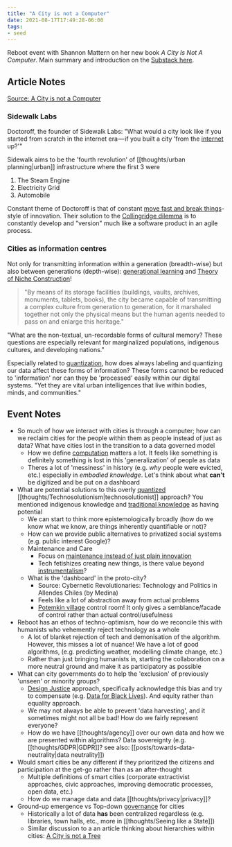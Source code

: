 ```yaml
---
title: "A City is not a Computer"
date: 2021-08-17T17:49:28-06:00
tags:
- seed
---
```


Reboot event with Shannon Mattern on her new book _A City Is Not A Computer_. Main summary and introduction on the [Substack here](https://reboothq.substack.com/p/mattern).

## Article Notes
[Source: A City is not a Computer](https://placesjournal.org/article/a-city-is-not-a-computer/)

### Sidewalk Labs
Doctoroff, the founder of Sidewalk Labs: "What would a city look like if you started from scratch in the internet era — if you built a city 'from the [internet](thoughts/Internet.md) up?'"

Sidewalk aims to be the 'fourth revolution' of [[thoughts/urban planning|urban]] infrastructure where the first 3 were
1. The Steam Engine
2. Electricity Grid
3. Automobile

Constant theme of Doctoroff is that of constant [move fast and break things](thoughts/move%20fast%20and%20break%20things.md)-style of innovation. Their solution to the [Collingridge dilemma](thoughts/Collingridge%20dilemma.md) is to constantly develop and "version" much like a software product in an agile process.

### Cities as information centres
Not only for transmitting information within a generation (breadth-wise) but also between generations (depth-wise): [generational learning](thoughts/generational%20learning.md) and [Theory of Niche Construction](thoughts/Theory%20of%20Niche%20Construction.md)!

> "By means of its storage facilities (buildings, vaults, archives, monuments, tablets, books), the city became capable of transmitting a complex culture from generation to generation, for it marshaled together not only the physical means but the human agents needed to pass on and enlarge this heritage."

"What are the non-textual, un-recordable forms of cultural memory? These questions are especially relevant for marginalized populations, indigenous cultures, and developing nations."

Especially related to [quantization](thoughts/quantization.md), how does always labeling and quantizing our data affect these forms of information? These forms cannot be reduced to 'information' nor can they be 'processed' easily within our digital systems. "Yet they are vital urban intelligences that live within bodies, minds, and communities."

## Event Notes
- So much of how we interact with cities is through a computer; how can we reclaim cities for the people within them as people instead of just as data? What have cities lost in the transition to a data governed model
	- How we define [computation](thoughts/computability.md) matters a lot. It feels like something is definitely something is lost in this 'generalization' of people as data
	- Theres a lot of 'messiness' in history (e.g. *why* people were evicted, etc.) especially in *embodied knowledge*. Let's think about what **can't** be digitized and be put on a dashboard
- What are potential solutions to this overly [quantized](thoughts/quantization.md) [[thoughts/Technosolutionism|technosolutionist]] approach? You mentioned indigenous knowledge and [traditional knowledge](thoughts/traditional%20knowledge.md) as having potential
	- We can start to think more epistemologically broadly (how do we know what we know, are things inherently quantifiable or not)?
	- How can we provide public alternatives to privatized social systems (e.g. public interest Google)?
	- Maintenance and Care
		- Focus on [maintenance instead of just plain innovation](thoughts/creation%20vs%20maintenance.md)
		- Tech fetishizes creating new things, is there value beyond [instrumentalism](thoughts/instrumentalism.md)?
	- What is the 'dashboard' in the proto-city?
		- Source: Cybernetic Revolutionaries: Technology and Politics in Allendes Chiles (by Medina)
		- Feels like a lot of abstraction away from actual problems
		- [Potemkin village](thoughts/potemkin%20village.md) control room! It only gives a semblance/facade of control rather than actual control/usefulness
- Reboot has an ethos of techno-optimism, how do we reconcile this with humanists who vehemently reject technology as a whole
	- A lot of blanket rejection of tech and demonisation of the algorithm. However, this misses a lot of nuance! We have a lot of good algorithms, (e.g. predicting weather, modelling climate change, etc.)
	- Rather than just bringing humanists in, starting the collaboration on a more neutral ground and make it as participatory as possible
- What can city governments do to help the 'exclusion' of previously 'unseen' or minority groups?
	- [Design Justice](thoughts/Design%20Justice.md) approach, specifically acknowledge this bias and try to compensate (e.g. [Data for Black Lives](https://d4bl.org/)). And equity rather than equality approach.
	- We may not always be able to prevent 'data harvesting', and it sometimes might not all be bad! How do we fairly represent everyone?
	- How do we have [[thoughts/agency]] over our own data and how we are presented within algorithms? Data sovereignty (e.g. [[thoughts/GDPR|GDPR]]? see also: [[posts/towards-data-neutrality|data neutrality]])
- Would smart cities be any different if they prioritized the citizens and participation at the get-go rather than as an after-thought
	- Multiple definitions of smart cities (corporate extractivist approaches, civic approaches, improving democratic processes, open data, etc.)
	- How do we manage data and data [[thoughts/privacy|privacy]]?
- Ground-up emergence vs Top-down [governance](thoughts/governance.md) for cities
	- Historically a lot of data **has** been centralized regardless (e.g. libraries, town halls, etc., more in [[thoughts/Seeing like a State]])
	- Similar discussion to a an article thinking about hierarchies within cities: [A City is not a Tree](thoughts/A%20City%20is%20not%20a%20Tree.md)